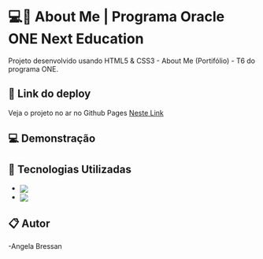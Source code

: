 # 💻🚀 About Me | Programa Oracle ONE Next Education


Projeto desenvolvido usando HTML5 & CSS3 - About Me (Portifólio) - T6 do programa ONE.


 ## 🔗 Link do deploy
Veja o projeto no ar no Github Pages [Neste Link]()



 ## 💻 Demonstração


    

 ## 🚀 Tecnologias Utilizadas

- <img align="center" src="https://img.shields.io/badge/HTML5-E34F26?style=for-the-badge&logo=html5&logoColor=white">
- <img align="center" src="https://img.shields.io/badge/CSS3-1572B6?style=for-the-badge&logo=css3&logoColor=white">



 ## 📋 Autor
-Angela Bressan
